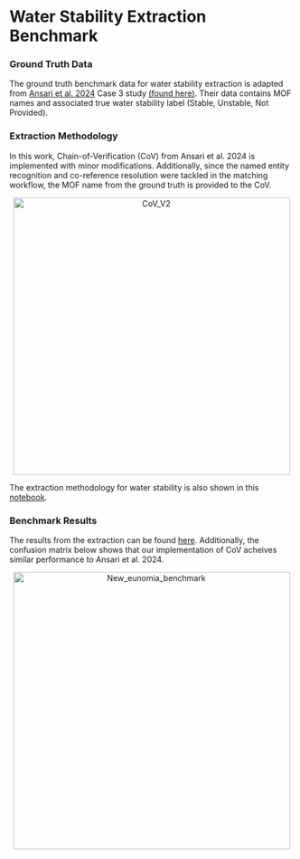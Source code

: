 # Water Stability Extraction Benchmark
### Ground Truth Data
The ground truth benchmark data for water stability extraction is adapted from [Ansari et al. 2024](https://pubs.rsc.org/en/content/articlehtml/2024/dd/d4dd00252k) Case 3 study [(found here)](https://github.com/AI4ChemS/Eunomia/tree/main/data). Their data contains MOF names and associated true water stability label (Stable, Unstable, Not Provided).

### Extraction Methodology
In this work, Chain-of-Verification (CoV) from Ansari et al. 2024 is implemented with minor modifications. Additionally, since the named entity recognition and co-reference resolution were tackled in the matching workflow, the MOF name from the ground truth is provided to the CoV. 

<p align="center">
  <img width="490" alt="CoV_V2" src="https://github.com/user-attachments/assets/0804f5c0-8616-490f-81e2-582c4ec784b2" />
</p>

The extraction methodology for water stability is also shown in this [notebook](https://github.com/AI4ChemS/MOF_ChemUnity/tree/main/src/ChemUnity_Extraction.ipynb).

### Benchmark Results
The results from the extraction can be found [here](https://github.com/AI4ChemS/MOF_ChemUnity/tree/main/tests/water_stability_benchmark/eunomia_edit5.csv). Additionally, the confusion matrix below shows that our implementation of CoV acheives similar performance to Ansari et al. 2024. 

<p align="center">
  <img width="490" alt="New_eunomia_benchmark" src="https://github.com/user-attachments/assets/3ef71ee8-cabf-4b98-b6c4-458ab689e279" />
</p>
